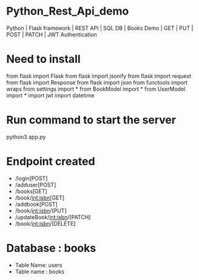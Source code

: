 # Python_Rest_Api_demo

Python | Flask framework |  REST API | SQL DB | Books Demo | GET | PUT | POST | PATCH  | JWT Authentication

# Need to install 

from flask import Flask
from flask import jsonify
from flask import request
from flask import Response
from flask import json
from functools import wraps
from settings import *
from BookModel import *
from UserModel import *
import jwt
import datetime

# Run command to start the server

python3 app.py


# Endpoint created

- /login[POST]
- /adduser[POST]
- /books[GET]
- /book/<int:isbn>[GET]
- /addbook[POST]
- /book/<int:isbn>/[PUT]
- /updateBook/<int:isbn>/[PATCH]
- /book/<int:isbn>/[DELETE]

# Database : books
- Table Name: users
- Table name : books